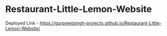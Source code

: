 # Restaurant-Little-Lemon-Website

Deployed Link - https://gurpreetsingh-projects.github.io/Restaurant-Little-Lemon-Website/

